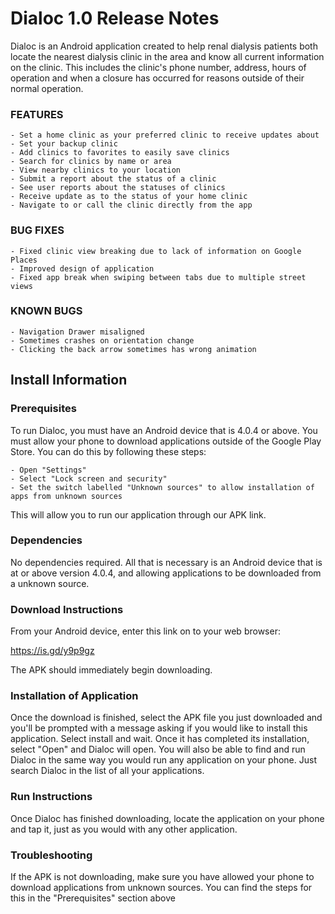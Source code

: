 # Dialoc 1.0 Release Notes

Dialoc is an Android application created to help renal dialysis patients both locate the nearest
dialysis clinic in the area and know all current information on the clinic. This includes the clinic's
phone number, address, hours of operation and when a closure has occurred for reasons outside of
their normal operation.

### FEATURES
	- Set a home clinic as your preferred clinic to receive updates about
	- Set your backup clinic
	- Add clinics to favorites to easily save clinics
	- Search for clinics by name or area
	- View nearby clinics to your location
	- Submit a report about the status of a clinic
	- See user reports about the statuses of clinics
	- Receive update as to the status of your home clinic
	- Navigate to or call the clinic directly from the app

### BUG FIXES
	- Fixed clinic view breaking due to lack of information on Google Places
	- Improved design of application
	- Fixed app break when swiping between tabs due to multiple street views

### KNOWN BUGS
	- Navigation Drawer misaligned
	- Sometimes crashes on orientation change
	- Clicking the back arrow sometimes has wrong animation




## Install Information

### Prerequisites

To run Dialoc, you must have an Android device that is 4.0.4 or above. You must allow your phone to
download applications outside of the Google Play Store. You can do this by following these steps:

    - Open "Settings"
    - Select "Lock screen and security"
    - Set the switch labelled "Unknown sources" to allow installation of apps from unknown sources

This will allow you to run our application through our APK link.

### Dependencies

No dependencies required. All that is necessary is an Android device that is at or above
version 4.0.4, and allowing applications to be downloaded from a unknown source.

### Download Instructions

From your Android device, enter this link on to your web browser:

https://is.gd/y9p9gz

The APK should immediately begin downloading.

### Installation of Application

Once the download is finished, select the APK file you just downloaded and you'll be prompted with a
message asking if you would like to install this application. Select install and wait. Once it has
completed its installation, select "Open" and Dialoc will open. You will also be able to find and
run Dialoc in the same way you would run any application on your phone. Just search Dialoc in the
list of all your applications.

### Run Instructions

Once Dialoc has finished downloading, locate the application on your phone and tap it,
just as you would with any other application.

### Troubleshooting

If the APK is not downloading, make sure you have allowed your phone to download applications from
unknown sources. You can find the steps for this in the "Prerequisites" section above